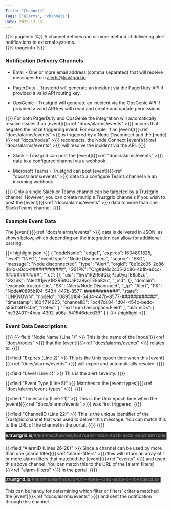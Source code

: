 ```yaml
---
Title: "Channels"
Tags: ["alarms", "channels"]
Date: 2022-12-28
---
```


{{% pageinfo %}}
A channel defines one or more method of delivering alert notifications to external systems.  
{{% /pageinfo %}}

### Notification Delivery Channels

- Email - One or more email address (comma separated) that will receive messages from alerts@trustgrid.io

- PagerDuty - Trustgrid will generate an incident via the PagerDuty API if provided a valid API routing key.

- OpsGenie - Trustgrid will generate an incident via the OpsGenie API if provided a valid API key with read and create and update permissions.

{{<alert>}} For both PagerDuty and OpsGenie the integration will automatically resolve issues if an [event]({{<ref "docs/alarms/events" >}}) occurs that negates the initial triggering event. For example, if an [event]({{<ref "docs/alarms/events" >}}) is triggered by a Node Disconnect and the [node]({{<ref "docs/nodes" >}}) reconnects, the Node Connect [event]({{<ref "docs/alarms/events" >}}) will resolve the incident via the API. {{</alert>}}

- Slack - Trustgrid can post the [event]({{<ref "docs/alarms/events" >}}) data to a configured channel via a webhook.

- Microsoft Teams - Trustgrid can post [event]({{<ref "docs/alarms/events" >}}) data to a configure Teams channel via an incoming webhook

{{<alert>}} Only a single Slack or Teams channel can be targeted by a Trustgrid channel. However, you can create multiple Trustgrid channels if you wish to post the [event]({{<ref "docs/alarms/events" >}}) data to more than one Slack/Teams channel. {{</alert>}}

### Example Event Data

The [event]({{<ref "docs/alarms/events" >}}) data is delivered in JSON, as shown below, which depending on the integration can allow for additional parsing.

{{< highlight json >}}
{
"nodeName": "edge1",
"expires": 1604801325,
"level": "INFO",
"eventType": "Node Disconnect",
"source": "EKG",
"message": "Node disconnected",
"type": "Alert",
"orgId": "8e1c2c05-2c86-4b1b-a0cc-############",
"GS1PK": "Org#8e1c2c05-2c86-4b1b-a0cc-############",
"\_ct": {},
"uid": "1jwV1R2R6itQUjPza9yqTE8a8zu",
"GS1SK": "Alert#1jwV1R2R6itQUjPza9yqTE8a8zu",
"\_md": {},
"domain": "example.trustgrid.io",
"SK": "Alert#Node Disconnect",
"\_tp": "Alert",
"PK": "Node#0895b104-5434-447b-8577-############",
"state": "UNKNOWN",
"nodeId": "0895b104-5434-447b-8577-############",
"timestamp": 1604714923,
"channelID": "bc47ca84-1d04-454b-bedc-a55d1a917c0e",
"notes": [
"Text from Description Field"
],
"alarmIDs": [
"be324011-4bea-4392-a06a-541646decd39"
]
}
{{< /highlight >}}

### Event Data Descriptions

{{<fields>}}
{{<field "Node Name (Line 1)" >}}
This is the name of the [node]({{<ref "docs/nodes" >}}) that the [event]({{<ref "docs/alarms/events" >}}) relates to.
{{</field >}}

{{<field "Expires (Line 2)" >}}
This is the Unix epoch time when this [event]({{<ref "docs/alarms/events" >}}) will expire and automatically resolve.
{{</field >}}

{{<field "Level (Line 4)" >}}
This is the alert severity.
{{</field >}}

{{<field "Event Type (Line 5)" >}}
Matches to the [event types]({{<ref "docs/alarms/event-types" >}}).
{{</field >}}

{{<field "Timestamp (Line 21)" >}}
This is the Unix epoch time when the [event]({{<ref "docs/alarms/events" >}}) was first triggered.
{{</field >}}

{{<field "ChannelID (Line 22)" >}}
This is the unique identifier of the Trustgrid channel that was used to deliver this message. You can match this to the URL of the channel in the portal.
{{</field >}}
{{</fields>}}

![img](random-link1.png)

{{<field "AlarmID (Lines 26-28)" >}}
Since a channel can be used by more than one [alarm filter]({{<ref "alarm-filters" >}}) this will return an array of 1 or more alarm filters that matched the [event]({{<ref "events" >}}) and used this above channel. You can match this to the URL of the [alarm filters]({{<ref "alarm-filters" >}}) in the portal.
{{</field >}}

![img](random-link2.png)

This can be handy for determining which filter or filters' criteria matched the [event]({{<ref "docs/alarms/events" >}}) and sent the notification through this channel.
